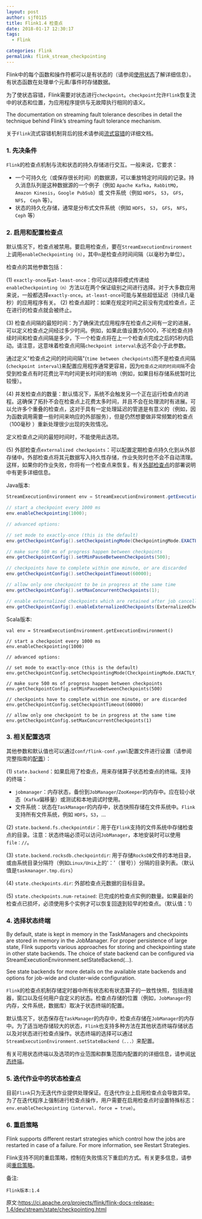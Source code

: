 ```yaml
---
layout: post
author: sjf0115
title: Flink1.4 检查点
date: 2018-01-17 12:30:17
tags:
  - Flink

categories: Flink
permalink: flink_stream_checkpointing
---
```


Flink中的每个函数和操作符都可以是有状态的（请参阅[使用状态]()了解详细信息）。有状态函数在处理单个元素/事件时存储数据。

为了使状态容错，Flink需要对状态进行`checkpoint`。`checkpoint`允许`Flink`恢复流中的状态和位置，为应用程序提供与无故障执行相同的语义。

The documentation on streaming fault tolerance describes in detail the technique behind Flink’s streaming fault tolerance mechanism.

关于`Flink`流式容错机制背后的技术请参阅[流式容错]()的详细文档。

### 1. 先决条件

`Flink`的检查点机制与流和状态的持久存储进行交互。一般来说，它要求：
- 一个可持久化（或保存很长时间）的数据源，可以重放特定时间段的记录。持久消息队列是这种数据源的一个例子（例如 `Apache Kafka`，`RabbitMQ`，`Amazon Kinesis`，`Google PubSub`）或 文件系统（例如 `HDFS`， `S3`， `GFS`， `NFS`， `Ceph` 等）。
- 状态的持久化存储，通常是分布式文件系统（例如 `HDFS`， `S3`， `GFS`， `NFS`， `Ceph` 等）

### 2. 启用和配置检查点

默认情况下，检查点被禁用。要启用检查点，要在`StreamExecutionEnvironment`上调用`enableCheckpointing（n）`，其中`n`是检查点时间间隔（以毫秒为单位）。

检查点的其他参数包括：

(1)  `exactly-once`与`at-least-once`：你可以选择将模式传递给`enableCheckpointing（n）`方法以在两个保证级别之间进行选择。对于大多数应用来说，一般都选择`exactly-once`。`at-least-once`可能与某些超低延迟（持续几毫秒）的应用程序有关。
(2) 检查点超时：如果在规定时间之前没有完成检查点，正在进行的检查点就会被终止。

(3) 检查点间隔的最短时间：为了确保流式应用程序在检查点之间有一定的进展，可以定义检查点之间经过多少时间。例如，如果此值设置为5000，不论检查点持续时间和检查点间隔是多少，下一个检查点将在上一个检查点完成之后的5秒内启动。请注意，这意味着检查点间隔`checkpoint interval`永远不会小于此参数。

通过定义"检查点之间的时间间隔"(`time between checkpoints`)而不是检查点间隔(`checkpoint interval`)来配置应用程序通常更容易，因为`检查点之间的时间间隔`不会受到检查点有时花费比平均时间更长时间的影响（例如，如果目标存储系统暂时比较慢）。

(4) 并发检查点的数量：默认情况下，系统不会触发另一个正在运行检查点的进程。这确保了拓扑不会在检查点上花费太多时间，并且不会在处理流时有进展。可以允许多个重叠的检查点，这对于具有一定处理延迟的管道是有意义的（例如，因为函数调用需要一些时间来响应的外部服务），但是仍然想要做非常频繁的检查点（100毫秒 ）重新处理很少出现的失败情况。

定义检查点之间的最短时间时，不能使用此选项。

(5) 外部检查点`externalized checkpoints`：可以配置定期检查点持久化到从外部存储中。外部检查点将其元数据写入持久性存储，作业失败时也不会不自动清理。这样，如果你的作业失败，你将有一个检查点来恢复。有关[外部检查点](https://ci.apache.org/projects/flink/flink-docs-release-1.4/ops/state/checkpoints.html#externalized-checkpoints)的部署说明中有更多详细信息。

Java版本:
```Java
StreamExecutionEnvironment env = StreamExecutionEnvironment.getExecutionEnvironment();

// start a checkpoint every 1000 ms
env.enableCheckpointing(1000);

// advanced options:

// set mode to exactly-once (this is the default)
env.getCheckpointConfig().setCheckpointingMode(CheckpointingMode.EXACTLY_ONCE);

// make sure 500 ms of progress happen between checkpoints
env.getCheckpointConfig().setMinPauseBetweenCheckpoints(500);

// checkpoints have to complete within one minute, or are discarded
env.getCheckpointConfig().setCheckpointTimeout(60000);

// allow only one checkpoint to be in progress at the same time
env.getCheckpointConfig().setMaxConcurrentCheckpoints(1);

// enable externalized checkpoints which are retained after job cancellation
env.getCheckpointConfig().enableExternalizedCheckpoints(ExternalizedCheckpointCleanup.RETAIN_ON_CANCELLATION);
```
Scala版本:
```
val env = StreamExecutionEnvironment.getExecutionEnvironment()

// start a checkpoint every 1000 ms
env.enableCheckpointing(1000)

// advanced options:

// set mode to exactly-once (this is the default)
env.getCheckpointConfig.setCheckpointingMode(CheckpointingMode.EXACTLY_ONCE)

// make sure 500 ms of progress happen between checkpoints
env.getCheckpointConfig.setMinPauseBetweenCheckpoints(500)

// checkpoints have to complete within one minute, or are discarded
env.getCheckpointConfig.setCheckpointTimeout(60000)

// allow only one checkpoint to be in progress at the same time
env.getCheckpointConfig.setMaxConcurrentCheckpoints(1)
```

### 3. 相关配置选项

其他参数和默认值也可以通过`conf/flink-conf.yaml`配置文件进行设置（请参阅完整指南的[配置](https://ci.apache.org/projects/flink/flink-docs-release-1.4/ops/config.html)）：

(1) `state.backend`：如果启用了检查点，用来存储算子状态检查点的终端。支持的终端：
- `jobmanager`：内存状态，备份到`JobManager`/`ZooKeeper`的内存中。应在较小状态（`Kafka`偏移量）或测试和本地调试时使用。
- 文件系统：状态在`TaskManager`的内存中，状态快照存储在文件系统中。`Flink`支持所有文件系统，例如 `HDFS`，`S3`，...

(2) `state.backend.fs.checkpointdir`：用于在`Flink`支持的文件系统中存储检查点的目录。注意：状态终端必须可以访问`JobManager`，本地安装时可以使用`file：//`。

(3) `state.backend.rocksdb.checkpointdir`: 用于存储`RocksDB`文件的本地目录，或由系统目录分隔符（例如`Linux/Unix`上的'：'（冒号））分隔的目录列表。（默认值是`taskmanager.tmp.dirs`）

(4) `state.checkpoints.dir`: 外部检查点元数据的目标目录。

(5) `state.checkpoints.num-retained`: 已完成的检查点实例的数量。如果最新的检查点已损坏，必须使用多个实例才可以恢复回退到较早的检查点。（默认值：1）

### 4. 选择状态终端

By default, state is kept in memory in the TaskManagers and checkpoints are stored in memory in the JobManager. For proper persistence of large state, Flink supports various approaches for storing and checkpointing state in other state backends. The choice of state backend can be configured via StreamExecutionEnvironment.setStateBackend(…).

See state backends for more details on the available state backends and options for job-wide and cluster-wide configuration.

`Flink`的检查点机制存储定时器中所有状态和有状态算子的一致性快照，包括连接器，窗口以及任何用户自定义的状态。检查点存储的位置（例如，`JobManager`的内存，文件系统，数据库）取决于状态终端的配置。

默认情况下，状态保存在`TaskManager`的内存中，检查点存储在`JobManager`的内存中。为了适当地存储较大的状态，`Flink`也支持多种方法在其他状态终端存储状态以及对状态进行检查点操作。状态终端的选择可以通过`StreamExecutionEnvironment.setStateBackend（...）`来配置。

有关可用状态终端以及选项的作业范围和群集范围内配置的的详细信息，请参阅[状态终端](https://ci.apache.org/projects/flink/flink-docs-release-1.4/ops/state/state_backends.html)。

### 5. 迭代作业中的状态检查点

目前`Flink`只为无迭代作业提供处理保证。在迭代作业上启用检查点会导致异常。为了在迭代程序上强制进行检查点操作，用户需要在启用检查点时设置特殊标志：`env.enableCheckpointing（interval，force = true）`。

### 6. 重启策略

Flink supports different restart strategies which control how the jobs are restarted in case of a failure. For more information, see Restart Strategies.

Flink支持不同的重启策略，控制在失败情况下重启的方式。有关更多信息，请参阅[重启策略](http://smartsi.club/2018/01/04/Flink/[Flink]Flink1.4%20%E9%87%8D%E5%90%AF%E7%AD%96%E7%95%A5/)。

备注:
```
Flink版本:1.4
```

原文:https://ci.apache.org/projects/flink/flink-docs-release-1.4/dev/stream/state/checkpointing.html
